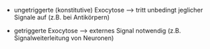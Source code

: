 - ungetriggerte (konstitutive) Exocytose --> tritt unbedingt jeglicher Signale auf (z.B. bei Antikörpern)

- getriggerte Exocytose --> externes Signal notwendig (z.B. Signalweiterleitung von Neuronen)